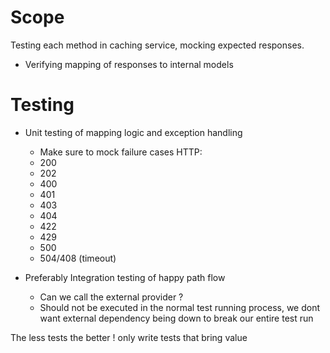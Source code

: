 # Scope
Testing each method in caching service, mocking expected responses.
- Verifying mapping of responses to internal models

# Testing

- Unit testing of mapping logic and exception handling
    - Make sure to mock failure cases HTTP:
    - 200
    - 202
    - 400
    - 401
    - 403
    - 404
    - 422
    - 429
    - 500    
    - 504/408 (timeout)
    
- Preferably Integration testing of happy path flow
  - Can we call the external provider ?
  - Should not be executed in the normal test running process, we dont want external dependency being down to break our entire test run
  

The less tests the better ! only write tests that bring value